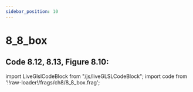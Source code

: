 ```yaml
---
sidebar_position: 10
---
```


# 8_8_box
## Code 8.12, 8.13, Figure 8.10: 

import LiveGlslCodeBlock from "/js/liveGLSLCodeBlock";
import code from '!!raw-loader!/frags/ch8/8_8_box.frag';

<LiveGlslCodeBlock fragName='8_8_box.frag' fragCode={code} />
